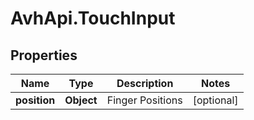 # AvhApi.TouchInput

## Properties

Name | Type | Description | Notes
------------ | ------------- | ------------- | -------------
**position** | **Object** | Finger Positions | [optional] 


